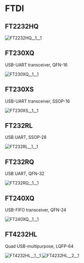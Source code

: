 # FTDI

## FT2232HQ
![FT2232HQ__1__1](/images/FTDI__FT2232HQ__1__1.png?raw=true) 
## FT230XQ
USB-UART transceiver, QFN-16

![FT230XQ__1__1](/images/FTDI__FT230XQ__1__1.png?raw=true) 
## FT230XS
USB-UART transceiver, SSOP-16

![FT230XS__1__1](/images/FTDI__FT230XS__1__1.png?raw=true) 
## FT232RL
USB UART, SSOP-28

![FT232RL__1__1](/images/FTDI__FT232RL__1__1.png?raw=true) 
## FT232RQ
USB UART, QFN-32

![FT232RQ__1__1](/images/FTDI__FT232RQ__1__1.png?raw=true) 
## FT240XQ
USB-FIFO transceiver, QFN-24

![FT240XQ__1__1](/images/FTDI__FT240XQ__1__1.png?raw=true) 
## FT4232HL
Quad USB-multipurpose, LQFP-64

![FT4232HL__1__1](/images/FTDI__FT4232HL__1__1.png?raw=true) ![FT4232HL__2__1](/images/FTDI__FT4232HL__2__1.png?raw=true) 
